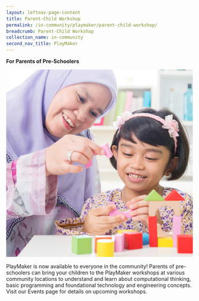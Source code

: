 ```yaml
---
layout: leftnav-page-content
title: Parent-Child Workshop
permalink: /in-community/playmaker/parent-child-workshop/
breadcrumb: Parent-Child Workshop
collection_name: in-community
second_nav_title: PlayMaker
---
```

**For Parents of Pre-Schoolers**

![Parent-child workshop](/images/in-community/playmaker/playmaker-parent-child-workshop.jpg)

PlayMaker is now available to everyone in the community! Parents of pre-schoolers can bring your children to the PlayMaker workshops at various community locations to understand and learn about computational thinking, basic programming and foundational technology and engineering concepts.
Visit our Events page for details on upcoming workshops.
